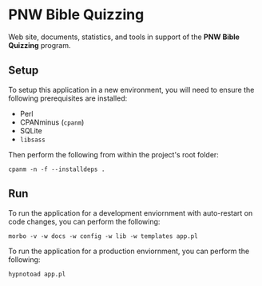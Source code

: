 # PNW Bible Quizzing

Web site, documents, statistics, and tools in support of the **PNW Bible
Quizzing** program.

## Setup

To setup this application in a new environment, you will need to ensure the
following prerequisites are installed:

- Perl
- CPANminus (`cpanm`)
- SQLite
- `libsass`

Then perform the following from within the project's root folder:

    cpanm -n -f --installdeps .

## Run

To run the application for a development enviornment with auto-restart on code
changes, you can perform the following:

    morbo -v -w docs -w config -w lib -w templates app.pl

To run the application for a production enviornment, you can perform the
following:

    hypnotoad app.pl
